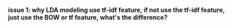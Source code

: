 #### issue 1: why LDA modeling use tf-idf feature, if not use the tf-idf feature, just use the BOW or tf feature, what's the difference?
